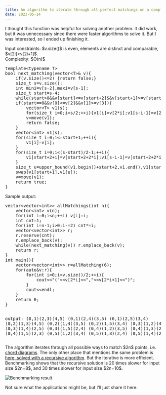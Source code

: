 ```yaml
---
title: An algorithm to iterate through all perfect matchings on a complete graph (Chord diagram)
date: 2023-05-14
---
```

<html>
<title></title>
<script>
MathJax = {
  tex: {
    inlineMath: [ ['$','$'],['\\(','\\)'] ],
    displayMath: [ ['$$','$$'], ['\\[','\\]'] ],
    processEscapes: true,      
    processEnvironments: true, 
    processRefs: true       
  },
  options: {
   ignoreHtmlClass: 'tex2jax_ignore|editor-rich-text'
  }
};
</script>
<script id="MathJax-script" async
  src="https://cdn.jsdelivr.net/npm/mathjax@3/es5/tex-chtml.js">
</script>

<body>
<p>
I thought this function was helpful for solving another problem. It did work, but it was unnecessary since there were faster algorithms to solve it. But I was interested, so I ended up finishing it.
</p>
<p>
Input constraints: $v.size()$ is even, elements are distinct and comparable, $v[2i]&lt;v[2i+1]$.<br/>
Complexity: $O(n)$
</p>
<pre>
template&lt;typename T>
bool next_matching(vector&lt;T>& v){
    if(v.size()&lt;=2) {return false;}
    size_t s=v.size();
    int mini=v[s-2],maxi=v[s-1];
    size_t start=s-4;
    while(start>0&&v[start]&lt;=v[start+2]&&v[start+1]>=v[start+3]){start-=2;mini=v[start];maxi=v[start+1];}
    if(start==0&&v[0]&lt;=v[2]&&v[1]>=v[3]){
        vector&lt;T> v1(s);
        for(size_t i=0;i&lt;s/2;++i){v1[i]=v[2*i];v1[s-i-1]=v[2*i+1];}
        v=move(v1);
        return false;
    }
    vector&lt;int> v1(s);
    for(size_t i=0;i&lt;=start+1;++i){
        v1[i]=v[i];
    }
    for(size_t i=0;i&lt;(s-start)/2-1;++i){
        v1[start+2+i]=v[start+2+2*i];v1[s-i-1]=v[start+2+2*i+1];
    }
    size_t u=upper_bound(v1.begin()+start+2,v1.end(),v1[start+1])-v1.begin();
    swap(v1[start+1],v1[u]);
    v=move(v1);
    return true;
}
</pre>
<p>
Sample output:
</p>
<pre>
vector&lt;vector&lt;int>> allMatchings(int n){
    vector&lt;int> v(n);
    for(int i=0;i&lt;n;++i) v[i]=i;
    int cnt=1;
    for(int i=n-1;i>0;i-=2) cnt*=i;
    vector&lt;vector&lt;int>> r;
    r.reserve(cnt);
    r.emplace_back(v);
    while(next_matching(v)) r.emplace_back(v);
    return r;
}
int main(){
    vector&lt;vector&lt;int>> r=allMatching(6);
    for(auto&v:r){
        for(int i=0;i&lt;v.size()/2;++i){
            cout&lt;&lt;"("&lt;&lt;v[2*i]&lt;&lt;","&lt;&lt;v[2*i+1]&lt;&lt;")";
        }
        cout&lt;&lt;endl;
    }
    return 0;
}

output:
(0,1)(2,3)(4,5)
(0,1)(2,4)(3,5)
(0,1)(2,5)(3,4)
(0,2)(1,3)(4,5)
(0,2)(1,4)(3,5)
(0,2)(1,5)(3,4)
(0,3)(1,2)(4,5)
(0,3)(1,4)(2,5)
(0,3)(1,5)(2,4)
(0,4)(1,2)(3,5)
(0,4)(1,3)(2,5)
(0,4)(1,5)(2,3)
(0,5)(1,2)(3,4)
(0,5)(1,3)(2,4)
(0,5)(1,4)(2,3)
</pre>
<p>
The algorithm iterates through all possible ways to match $2n$ points, i.e. <a href="https://en.wikipedia.org/wiki/Chord_diagram_(mathematics)">chord diagrams</a>. 
The only other place that mentions the same problem is <a href="https://stackoverflow.com/questions/23689569/enumerate-perfect-matchings-of-a-complete-graph">here, solved with a recursive algorithm</a>. But the iterative is more efficient. Benchmarking shows that the recursive solution is 20 times slower for input size $2n=8$, and 30 times slower for input size $2n=10$.</p>
<img src="https://i.postimg.cc/rFDTXtRj/next-matching.png" alt="Benchmarking result">
<p>Not sure what the applications might be, but I'll just share it here.</p>

</body>
</html>